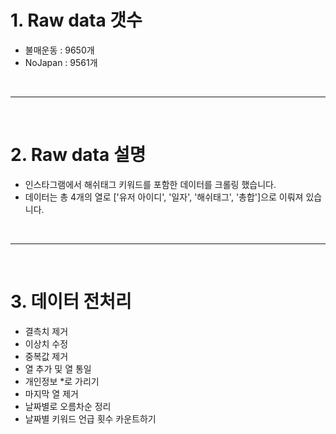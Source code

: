 # 1. Raw data 갯수
 - 불매운동 : 9650개
 - NoJapan : 9561개

<br>
<hr>
<br>

# 2. Raw data 설명
 - 인스타그램에서 해쉬태그 키워드를 포함한 데이터를 크롤링 했습니다.
 - 데이터는 총 4개의 열로 ['유저 아이디', '일자', '해쉬태그', '총합']으로 이뤄져 있습니다.

<br>
<hr>
<br>

# 3. 데이터 전처리
 - 결측치 제거
 - 이상치 수정
 - 중복값 제거
 - 열 추가 및 열 통일
 - 개인정보 *로 가리기
 - 마지막 열 제거
 - 날짜별로 오름차순 정리
 - 날짜별 키워드 언급 횟수 카운트하기
